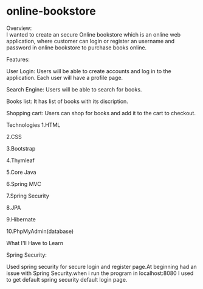 # online-bookstore


Overview:  
I wanted to create an secure Online bookstore which is an online web application, where customer can login or register an username and password in online bookstore to purchase books online.

Features:

User Login: Users will be able to create accounts and log in to the application. Each user will have a profile page.

Search Engine: Users will be able to search for books.

Books list: It has list of books with its discription.

Shopping cart: Users can shop for books and add it to the cart to checkout.

Technologies
1.HTML

2.CSS

3.Bootstrap

4.Thymleaf

5.Core Java

6.Spring MVC

7.Spring Security

8.JPA

9.Hibernate

10.PhpMyAdmin(database)

What I'll Have to Learn

Spring Security:

Used spring security for secure login and register page.At beginning had an issue with Spring Security.when i run the program in localhost:8080 I used to get default spring security default login page.
